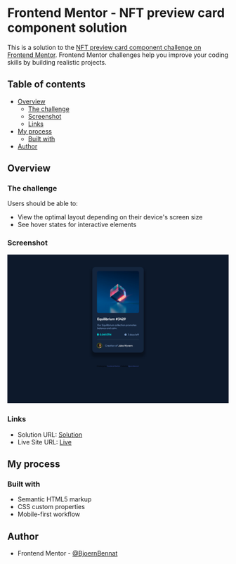 # Frontend Mentor - NFT preview card component solution

This is a solution to the [NFT preview card component challenge on Frontend Mentor](https://www.frontendmentor.io/challenges/nft-preview-card-component-SbdUL_w0U). Frontend Mentor challenges help you improve your coding skills by building realistic projects. 

## Table of contents

- [Overview](#overview)
  - [The challenge](#the-challenge)
  - [Screenshot](#screenshot)
  - [Links](#links)
- [My process](#my-process)
  - [Built with](#built-with)
- [Author](#author)

## Overview

### The challenge

Users should be able to:

- View the optimal layout depending on their device's screen size
- See hover states for interactive elements

### Screenshot

![Full Page Screenshot](./screenshot.png)

### Links

- Solution URL: [Solution](https://www.frontendmentor.io/solutions/responsive-nft-preview-card-incl-transition-2elb7L21bp)
- Live Site URL: [Live](https://bjoernbennat.github.io/nft-preview-card-component-main/)

## My process

### Built with

- Semantic HTML5 markup
- CSS custom properties
- Mobile-first workflow

## Author

- Frontend Mentor - [@BjoernBennat](https://www.frontendmentor.io/profile/BjoernBennat)

